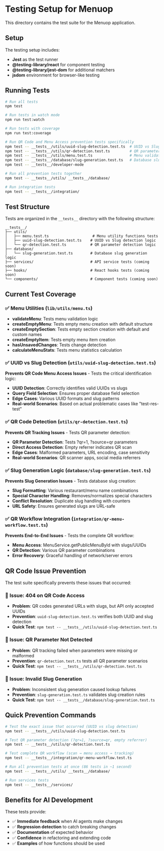 # Testing Setup for Menuop

This directory contains the test suite for the Menuop application.

## Setup

The testing setup includes:

- **Jest** as the test runner
- **@testing-library/react** for component testing
- **@testing-library/jest-dom** for additional matchers
- **jsdom** environment for browser-like testing

## Running Tests

```bash
# Run all tests
npm test

# Run tests in watch mode
npm run test:watch

# Run tests with coverage
npm run test:coverage

# Run QR Code and Menu Access prevention tests specifically
npm test -- __tests__/utils/uuid-slug-detection.test.ts  # UUID vs Slug logic
npm test -- __tests__/utils/qr-detection.test.ts         # QR parameter detection
npm test -- __tests__/utils/menu.test.ts                 # Menu validation
npm test -- __tests__/database/slug-generation.test.ts   # Database slug rules
npm test -- __tests__/developer-mode

# Run all prevention tests together
npm test -- __tests__/utils/ __tests__/database/

# Run integration tests
npm test -- __tests__/integration/
```

## Test Structure

Tests are organized in the `__tests__` directory with the following structure:

```
__tests__/
├── utils/
│   ├── menu.test.ts                    # Menu utility functions tests
│   ├── uuid-slug-detection.test.ts    # UUID vs Slug detection logic
│   └── qr-detection.test.ts           # QR parameter detection logic
├── database/
│   └── slug-generation.test.ts        # Database slug generation logic
├── services/                          # API service tests (coming soon)
├── hooks/                             # React hooks tests (coming soon)
└── components/                        # Component tests (coming soon)
```

## Current Test Coverage

### ✅ Menu Utilities (`lib/utils/menu.ts`)

- **validateMenu**: Tests menu validation logic
- **createEmptyMenu**: Tests empty menu creation with default structure
- **createEmptySection**: Tests empty section creation with default and custom names
- **createEmptyItem**: Tests empty menu item creation
- **hasUnsavedChanges**: Tests change detection
- **calculateMenuStats**: Tests menu statistics calculation

### ✅ UUID vs Slug Detection (`utils/uuid-slug-detection.test.ts`)

**Prevents QR Code Menu Access Issues** - Tests the critical identification logic:

- **UUID Detection**: Correctly identifies valid UUIDs vs slugs
- **Query Field Selection**: Ensures proper database field selection
- **Edge Cases**: Various UUID formats and slug patterns
- **Real-world Scenarios**: Based on actual problematic cases like "test-res-test"

### ✅ QR Code Detection (`utils/qr-detection.test.ts`)

**Prevents QR Tracking Issues** - Tests QR parameter detection:

- **QR Parameter Detection**: Tests ?qr=1, ?source=qr parameters
- **Direct Access Detection**: Empty referrer indicates QR scan
- **Edge Cases**: Malformed parameters, URL encoding, case sensitivity
- **Real-world Scenarios**: QR scanner apps, social media referrers

### ✅ Slug Generation Logic (`database/slug-generation.test.ts`)

**Prevents Slug Generation Issues** - Tests database slug creation:

- **Slug Formatting**: Various restaurant/menu name combinations
- **Special Character Handling**: Removes/normalizes special characters
- **Conflict Resolution**: Duplicate slug handling with counters
- **URL Safety**: Ensures generated slugs are URL-safe

### ✅ QR Workflow Integration (`integration/qr-menu-workflow.test.ts`)

**Prevents End-to-End Issues** - Tests the complete QR workflow:

- **Menu Access**: MenuService.getPublicMenuById with slugs/UUIDs
- **QR Detection**: Various QR parameter combinations
- **Error Recovery**: Graceful handling of network/server errors

## QR Code Issue Prevention

The test suite specifically prevents these issues that occurred:

### 🚫 **Issue: 404 on QR Code Access**

- **Problem**: QR codes generated URLs with slugs, but API only accepted UUIDs
- **Prevention**: `uuid-slug-detection.test.ts` verifies both UUID and slug detection
- **Quick Test**: `npm test -- __tests__/utils/uuid-slug-detection.test.ts`

### 🚫 **Issue: QR Parameter Not Detected**

- **Problem**: QR tracking failed when parameters were missing or malformed
- **Prevention**: `qr-detection.test.ts` tests all QR parameter scenarios
- **Quick Test**: `npm test -- __tests__/utils/qr-detection.test.ts`

### 🚫 **Issue: Invalid Slug Generation**

- **Problem**: Inconsistent slug generation caused lookup failures
- **Prevention**: `slug-generation.test.ts` validates slug creation rules
- **Quick Test**: `npm test -- __tests__/database/slug-generation.test.ts`

## Quick Prevention Commands

```bash
# Test the exact issue that occurred (UUID vs slug detection)
npm test -- __tests__/utils/uuid-slug-detection.test.ts

# Test QR parameter detection (?qr=1, ?source=qr, empty referrer)
npm test -- __tests__/utils/qr-detection.test.ts

# Test complete QR workflow (scan → menu access → tracking)
npm test -- __tests__/integration/qr-menu-workflow.test.ts

# Run all prevention tests at once (86 tests in ~1 second)
npm test -- __tests__/utils/ __tests__/database/

# Run services tests
npm test -- __tests__/services/
```

## Benefits for AI Development

These tests provide:

- ✅ **Immediate feedback** when AI agents make changes
- ✅ **Regression detection** to catch breaking changes
- ✅ **Documentation** of expected behavior
- ✅ **Confidence** in refactoring and extending code
- ✅ **Examples** of how functions should be used
